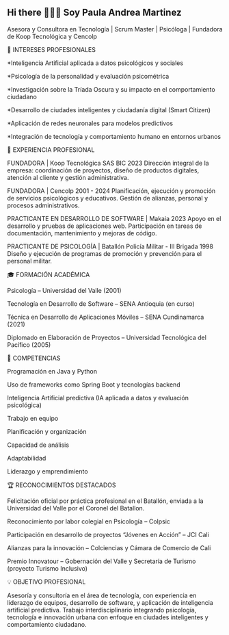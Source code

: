 ## Hi there 👋👩‍💻 Soy Paula Andrea Martinez

Asesora y Consultora en Tecnología | Scrum Master | Psicóloga | Fundadora de Koop Tecnológica y Cencolp


🚀 INTERESES PROFESIONALES

*Inteligencia Artificial aplicada a datos psicológicos y sociales

*Psicología de la personalidad y evaluación psicométrica

*Investigación sobre la Tríada Oscura y su impacto en el comportamiento ciudadano

*Desarrollo de ciudades inteligentes y ciudadanía digital (Smart Citizen)

*Aplicación de redes neuronales para modelos predictivos

*Integración de tecnología y comportamiento humano en entornos urbanos


💼 EXPERIENCIA PROFESIONAL

FUNDADORA | Koop Tecnológica SAS BIC 2023 Dirección integral de la empresa: coordinación de proyectos, 
diseño de productos digitales, atención al cliente y gestión administrativa.

FUNDADORA | Cencolp 2001 - 2024 Planificación, ejecución y promoción de servicios psicológicos y educativos. 
Gestión de alianzas, personal y procesos administrativos.

PRACTICANTE EN DESARROLLO DE SOFTWARE | Makaia 2023 Apoyo en el desarrollo y pruebas de aplicaciones web. 
Participación en tareas de documentación, mantenimiento y mejoras de código.

PRACTICANTE DE PSICOLOGÍA | Batallón Policía Militar - III Brigada 1998 Diseño y ejecución de programas de 
promoción y prevención para el personal militar.


🎓 FORMACIÓN ACADÉMICA

Psicología – Universidad del Valle (2001)

Tecnología en Desarrollo de Software – SENA Antioquia (en curso)

Técnica en Desarrollo de Aplicaciones Móviles – SENA Cundinamarca (2021)

Diplomado en Elaboración de Proyectos – Universidad Tecnológica del Pacífico (2005)



🧠 COMPETENCIAS

Programación en Java y Python

Uso de frameworks como Spring Boot y tecnologías backend

Inteligencia Artificial predictiva (IA aplicada a datos y evaluación psicológica)

Trabajo en equipo

Planificación y organización

Capacidad de análisis

Adaptabilidad

Liderazgo y emprendimiento



🏆 RECONOCIMIENTOS DESTACADOS

Felicitación oficial por práctica profesional en el Batallón, enviada a la Universidad del Valle por el Coronel del Batallon.

Reconocimiento por labor colegial en Psicología – Colpsic

Participación en desarrollo de proyectos “Jóvenes en Acción” – JCI Cali

Alianzas para la innovación – Colciencias y Cámara de Comercio de Cali

Premio Innovatour – Gobernación del Valle y Secretaría de Turismo (proyecto Turismo Inclusivo)



💡 OBJETIVO PROFESIONAL

Asesoría y consultoría en el área de tecnología, con experiencia en liderazgo de equipos, desarrollo de software, y aplicación de inteligencia artificial predictiva. 
Trabajo interdisciplinario integrando psicología, tecnología e innovación urbana con enfoque en ciudades inteligentes y comportamiento ciudadano.

<!--
**paulajob212/paulajob212** is a ✨ _special_ ✨ repository because its `README.md` (this file) appears on your GitHub profile.

Here are some ideas to get you started:

- 🔭 I’m currently working on ...
- 🌱 I’m currently learning ...
- 👯 I’m looking to collaborate on ...
- 🤔 I’m looking for help with ...
- 💬 Ask me about ...
- 📫 How to reach me: ...
- 😄 Pronouns: ...
- ⚡ Fun fact: ...
-->
